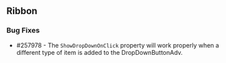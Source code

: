 ## Ribbon

### Bug Fixes

* \#257978 - The `ShowDropDownOnClick` property will work properly when a different type of item is added to the DropDownButtonAdv.


